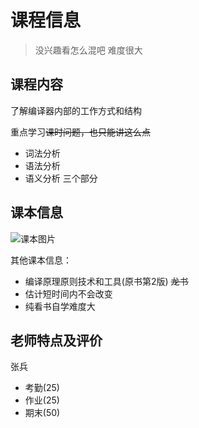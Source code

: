 # 课程信息

> 没兴趣看怎么混吧 难度很大

## 课程内容

了解编译器内部的工作方式和结构

重点学习~~课时问题，也只能讲这么点~~
- 词法分析
- 语法分析
- 语义分析
三个部分

## 课本信息

![](https://images2017.cnblogs.com/blog/1001948/201711/1001948-20171123164637571-2133970350.jpg "课本图片")

其他课本信息：
- 编译原理原则技术和工具(原书第2版) ~~龙书~~
- 估计短时间内不会改变
- 纯看书自学难度大

## 老师特点及评价

张兵
- 考勤(25)
- 作业(25)
- 期末(50)